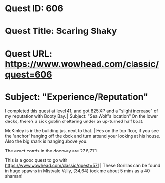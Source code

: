 # Quest ID: 606
# Quest Title: Scaring Shaky
# Quest URL: https://www.wowhead.com/classic/quest=606
# Subject: "Experience/Reputation"
I completed this quest at level 41, and got 825 XP and a "slight increase" of my reputation with Booty Bay. | Subject: "Sea Wolf's location"
On the lower decks, there's a sick goblin sheltering under an up-turned half boat.

McKinley is in the building just next to that. | Hes on the top floor, if you see the 'anchor' hanging off the dock and turn around your looking at his house. Also the big shark is hanging above you.

The exact corrds in the doorway are 27.6,77.1

This is a good quest to go with https://www.wowhead.com/classic/quest=571 | These Gorillas can be found in huge spawns in Mistvale Vally, (34,64) took me about 5 mins as a 40 shaman!